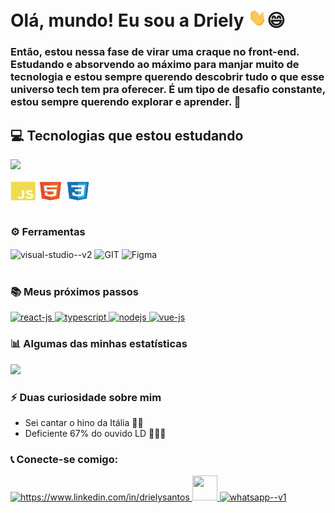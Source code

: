 <h1>Olá, mundo! Eu sou a Driely
  <img src="https://raw.githubusercontent.com/ABSphreak/ABSphreak/master/gifs/Hi.gif" width="30">😄
</h1>


<h3>Então, estou nessa fase de virar uma craque no front-end. Estudando e absorvendo ao máximo para manjar muito de tecnologia e estou sempre querendo descobrir tudo o que esse universo tech tem pra oferecer. É um tipo de desafio constante, estou sempre querendo explorar e aprender. 🚀
</h3>

## 💻 Tecnologias que estou estudando

<div>
  <img height="180em" src="https://github-readme-stats.vercel.app/api/top-langs/?username=DrielySantos&layout=compact&langs_count=6&theme=tokyonight"/>
</div>
<br>
<div style="display: inline_block">
  <img align="center" alt="JavaScript" height="30" width="40" src="https://raw.githubusercontent.com/devicons/devicon/master/icons/javascript/javascript-plain.svg">
  <img align="center" alt="HTML" height="30" width="40" src="https://raw.githubusercontent.com/devicons/devicon/master/icons/html5/html5-original.svg">
  <img align="center" alt="CSS" height="30" width="40" src="https://raw.githubusercontent.com/devicons/devicon/master/icons/css3/css3-original.svg">
</div>
<br>

### ⚙️ Ferramentas
<div>
  <img align="center"width="40" height="35" src="https://img.icons8.com/color/48/000000/visual-studio--v2.png" alt="visual-studio--v2"/>
  <img align="center" alt="GIT" height="30" width="40" src="https://www.vectorlogo.zone/logos/git-scm/git-scm-icon.svg">
  <img align="center" alt="Figma" height="30" width="40" src="https://www.vectorlogo.zone/logos/figma/figma-icon.svg">
</div>

<br>

### 📚 Meus próximos passos

<a href="https://pt-br.legacy.reactjs.org/" target="_blank">
  <img width="40" height="40" src="https://img.icons8.com/color/48/react-native.png" alt="react-js"/>
</a>
<a href="https://www.typescriptlang.org/" target="_blank">
  <img width="40" height="40" src="https://img.icons8.com/color/48/typescript.png" alt="typescript"/>
</a>
<a href="https://nodejs.org/en" target="_blank">
  <img width="40" height="40" src="https://img.icons8.com/color/48/nodejs.png" alt="nodejs"/>
</a>
<a href="https://vuejs.org/" target="_blank">
  <img width="40" height="40" src="https://img.icons8.com/color/48/vue-js.png" alt="vue-js"/>
</a>

<br>

### 📊 Algumas das minhas estatísticas
<div>
   <a href="https://github.com/DrielySantos">
   <img height="180em" src="https://github-readme-stats.vercel.app/api?username=DrielySantos&show_icons=true&theme=tokyonight&include_all_commits=true&count_private=true"/></a>
</div>

### ⚡ Duas curiosidade sobre mim 
- Sei cantar o hino da Itália 🤌🏻
- Deficiente 67% do ouvido LD 🧏🏻‍♂️

### 📞 Conecte-se comigo:

<p>
  <a align="center" href="https://www.linkedin.com/in/drielysantos/" target="_blank">
    <img src="https://img.icons8.com/color/48/linkedin-2--v1.png" alt="https://www.linkedin.com/in/drielysantos" height="40" width="40"/>
  </a>
  <a align="center" href= "mailto:santosdriely98@gmail.com" target="_blank">
    <img src="https://img.icons8.com/color/48/gmail-new.png" height="40" width="40"/>
  </a>
  <a align="center" href="https://wa.me/5521983844493" target=_blank>
    <img src="https://img.icons8.com/color/48/whatsapp--v1.png" alt="whatsapp--v1" width="40" height="40"/>
  </a>
</p>

